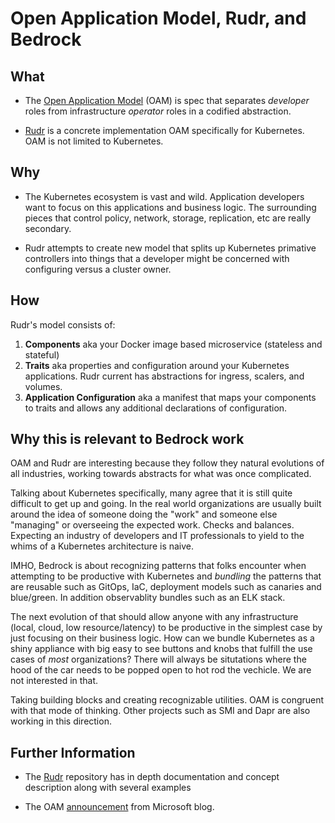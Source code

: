 # Open Application Model, Rudr, and Bedrock

## What

* The [Open Application Model](https://oam.dev) (OAM) is spec that separates *developer* roles from infrastructure *operator* roles in a codified abstraction.

* [Rudr](https://github.com/oam-dev/rudr) is a concrete implementation OAM specifically for Kubernetes. OAM is not limited to Kubernetes.

## Why  

* The Kubernetes ecosystem is vast and wild. Application developers want to focus on this applications and business logic. The surrounding pieces that control policy, network, storage, replication, etc are really secondary.

* Rudr attempts to create new model that splits up Kubernetes primative controllers into things that a developer might be concerned with configuring versus a cluster owner.

## How

Rudr's model consists of:

1. __Components__ aka your Docker image based microservice (stateless and stateful)
2. __Traits__ aka properties and configuration around your Kubernetes applications. Rudr current has abstractions for ingress, scalers, and volumes.
3. __Application Configuration__ aka a manifest that maps your components to traits and allows any additional declarations of configuration.

[//]: # (## Demo)

[//]: # (## Direction of Kubernetes related to Bedrock)

## Why this is relevant to Bedrock work

OAM and Rudr are interesting because they follow they natural evolutions of all industries,  working towards abstracts for what was once complicated.

Talking about Kubernetes specifically, many agree that it is still quite difficult to get up and going. In the real world organizations are usually built around the idea of someone doing the "work" and someone else "managing" or overseeing the expected work. Checks and balances. Expecting an industry of developers and IT professionals to yield to the whims of a Kubernetes architecture is naive.

IMHO, Bedrock is about recognizing patterns that folks encounter when attempting to be productive with Kubernetes and _bundling_ the patterns that are reusable such as GitOps, IaC, deployment models such as canaries and blue/green. In addition observablity bundles such as an ELK stack.

The next evolution of that should allow anyone with any infrastructure (local, cloud, low resource/latency) to be productive in the simplest case by just focusing on their business logic. How can we bundle Kubernetes as a shiny appliance with big easy to see buttons and knobs that fulfill the use cases of _most_ organizations? There will always be situtations where the hood of the car needs to be popped open to hot rod the vechicle. We are not interested in that.

Taking building blocks and creating recognizable utilities. OAM is congruent with that mode of thinking. Other projects such as SMI and Dapr are also working in this direction.

[//]: # (## Artifacts)

## Further Information

* The [Rudr](https://github.com/oam-dev/rudr) repository has in depth documentation and concept description along with several examples

* The OAM [announcement](https://cloudblogs.microsoft.com/opensource/2019/10/16/announcing-open-application-model/) from Microsoft blog.